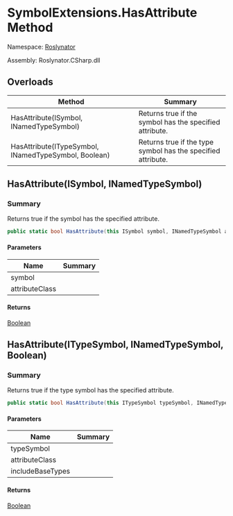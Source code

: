 # SymbolExtensions\.HasAttribute Method

Namespace: [Roslynator](../../README.md)

Assembly: Roslynator\.CSharp\.dll

## Overloads

| Method | Summary |
| ------ | ------- |
| HasAttribute\(ISymbol, INamedTypeSymbol\) | Returns true if the symbol has the specified attribute\. |
| HasAttribute\(ITypeSymbol, INamedTypeSymbol, Boolean\) | Returns true if the type symbol has the specified attribute\. |

## HasAttribute\(ISymbol, INamedTypeSymbol\)

### Summary

Returns true if the symbol has the specified attribute\.

```csharp
public static bool HasAttribute(this ISymbol symbol, INamedTypeSymbol attributeClass)
```

#### Parameters

| Name | Summary |
| ---- | ------- |
| symbol | |
| attributeClass | |

#### Returns

[Boolean](https://docs.microsoft.com/en-us/dotnet/api/system.boolean)


## HasAttribute\(ITypeSymbol, INamedTypeSymbol, Boolean\)

### Summary

Returns true if the type symbol has the specified attribute\.

```csharp
public static bool HasAttribute(this ITypeSymbol typeSymbol, INamedTypeSymbol attributeClass, bool includeBaseTypes)
```

#### Parameters

| Name | Summary |
| ---- | ------- |
| typeSymbol | |
| attributeClass | |
| includeBaseTypes | |

#### Returns

[Boolean](https://docs.microsoft.com/en-us/dotnet/api/system.boolean)


